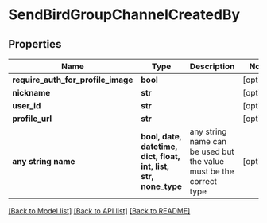 # SendBirdGroupChannelCreatedBy


## Properties
Name | Type | Description | Notes
------------ | ------------- | ------------- | -------------
**require_auth_for_profile_image** | **bool** |  | [optional] 
**nickname** | **str** |  | [optional] 
**user_id** | **str** |  | [optional] 
**profile_url** | **str** |  | [optional] 
**any string name** | **bool, date, datetime, dict, float, int, list, str, none_type** | any string name can be used but the value must be the correct type | [optional]

[[Back to Model list]](../README.md#documentation-for-models) [[Back to API list]](../README.md#documentation-for-api-endpoints) [[Back to README]](../README.md)


